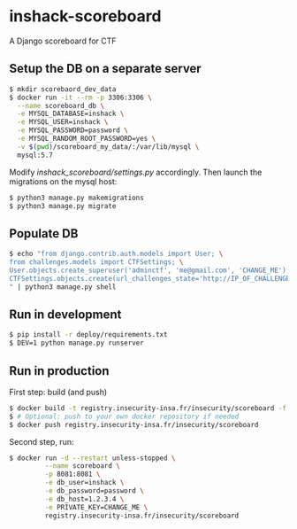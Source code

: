 # inshack-scoreboard
A Django scoreboard for CTF

## Setup the DB on a separate server

```bash
$ mkdir scorebaord_dev_data
$ docker run -it --rm -p 3306:3306 \
  --name scoreboard_db \
  -e MYSQL_DATABASE=inshack \
  -e MYSQL_USER=inshack \
  -e MYSQL_PASSWORD=password \
  -e MYSQL_RANDOM_ROOT_PASSWORD=yes \
  -v $(pwd)/scoreboard_my_data/:/var/lib/mysql \
  mysql:5.7
```

Modify *inshack_scoreboard/settings.py* accordingly. Then launch the migrations on the mysql host:

```bash
$ python3 manage.py makemigrations
$ python3 manage.py migrate
```

## Populate DB

```bash
$ echo "from django.contrib.auth.models import User; \
from challenges.models import CTFSettings; \
User.objects.create_superuser('adminctf', 'me@gmail.com', 'CHANGE_ME'); \
CTFSettings.objects.create(url_challenges_state='http://IP_OF_CHALLENGE_MONITORING/')
" | python3 manage.py shell
```

## Run in development

```bash
$ pip install -r deploy/requirements.txt
$ DEV=1 python manage.py runserver
```

## Run in production

First step: build (and push)

```bash
$ docker build -t registry.insecurity-insa.fr/insecurity/scoreboard -f deploy/Dockerfile .
$ # Optional: push to your own docker repository if needed
$ docker push registry.insecurity-insa.fr/insecurity/scoreboard
```

Second step, run:

```bash
$ docker run -d --restart unless-stopped \
         --name scoreboard \
         -p 8081:8081 \
         -e db_user=inshack \
         -e db_password=password \
         -e db_host=1.2.3.4 \
         -e PRIVATE_KEY=CHANGE_ME \
         registry.insecurity-insa.fr/insecurity/scoreboard
```
